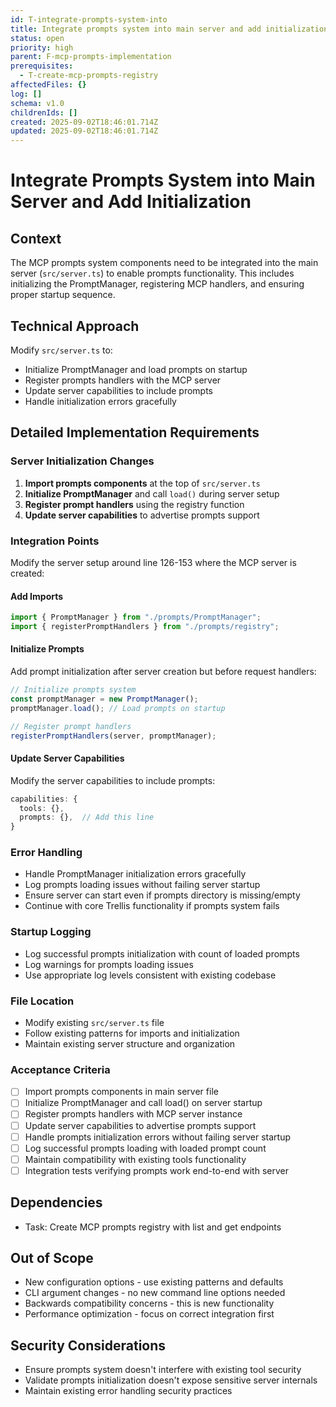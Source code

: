 ```yaml
---
id: T-integrate-prompts-system-into
title: Integrate prompts system into main server and add initialization
status: open
priority: high
parent: F-mcp-prompts-implementation
prerequisites:
  - T-create-mcp-prompts-registry
affectedFiles: {}
log: []
schema: v1.0
childrenIds: []
created: 2025-09-02T18:46:01.714Z
updated: 2025-09-02T18:46:01.714Z
---
```


# Integrate Prompts System into Main Server and Add Initialization

## Context

The MCP prompts system components need to be integrated into the main server (`src/server.ts`) to enable prompts functionality. This includes initializing the PromptManager, registering MCP handlers, and ensuring proper startup sequence.

## Technical Approach

Modify `src/server.ts` to:

- Initialize PromptManager and load prompts on startup
- Register prompts handlers with the MCP server
- Update server capabilities to include prompts
- Handle initialization errors gracefully

## Detailed Implementation Requirements

### Server Initialization Changes

1. **Import prompts components** at the top of `src/server.ts`
2. **Initialize PromptManager** and call `load()` during server setup
3. **Register prompt handlers** using the registry function
4. **Update server capabilities** to advertise prompts support

### Integration Points

Modify the server setup around line 126-153 where the MCP server is created:

#### Add Imports

```typescript
import { PromptManager } from "./prompts/PromptManager";
import { registerPromptHandlers } from "./prompts/registry";
```

#### Initialize Prompts

Add prompt initialization after server creation but before request handlers:

```typescript
// Initialize prompts system
const promptManager = new PromptManager();
promptManager.load(); // Load prompts on startup

// Register prompt handlers
registerPromptHandlers(server, promptManager);
```

#### Update Server Capabilities

Modify the server capabilities to include prompts:

```typescript
capabilities: {
  tools: {},
  prompts: {},  // Add this line
}
```

### Error Handling

- Handle PromptManager initialization errors gracefully
- Log prompts loading issues without failing server startup
- Ensure server can start even if prompts directory is missing/empty
- Continue with core Trellis functionality if prompts system fails

### Startup Logging

- Log successful prompts initialization with count of loaded prompts
- Log warnings for prompts loading issues
- Use appropriate log levels consistent with existing codebase

### File Location

- Modify existing `src/server.ts` file
- Follow existing patterns for imports and initialization
- Maintain existing server structure and organization

### Acceptance Criteria

- [ ] Import prompts components in main server file
- [ ] Initialize PromptManager and call load() on server startup
- [ ] Register prompts handlers with MCP server instance
- [ ] Update server capabilities to advertise prompts support
- [ ] Handle prompts initialization errors without failing server startup
- [ ] Log successful prompts loading with loaded prompt count
- [ ] Maintain compatibility with existing tools functionality
- [ ] Integration tests verifying prompts work end-to-end with server

## Dependencies

- Task: Create MCP prompts registry with list and get endpoints

## Out of Scope

- New configuration options - use existing patterns and defaults
- CLI argument changes - no new command line options needed
- Backwards compatibility concerns - this is new functionality
- Performance optimization - focus on correct integration first

## Security Considerations

- Ensure prompts system doesn't interfere with existing tool security
- Validate prompts initialization doesn't expose sensitive server internals
- Maintain existing error handling security practices
